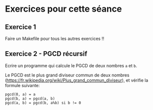 # Exercices pour cette séance

## Exercice 1

Faire un Makefile pour tous les autres exercices !!

## Exercice 2 - PGCD récursif

Ecrire un programme qui calcule le PGCD de deux nombres `a` et `b`. 

Le PGCD est le plus grand diviseur commun de deux nombres (https://fr.wikipedia.org/wiki/Plus_grand_commun_diviseur), et vérifie la formule suivante:
```
pgcd(0, a) = a
pgcd(b, a) = pgcd(a, b)
pgcd(a, b) = pgcd(b, a%b) si b != 0 
```